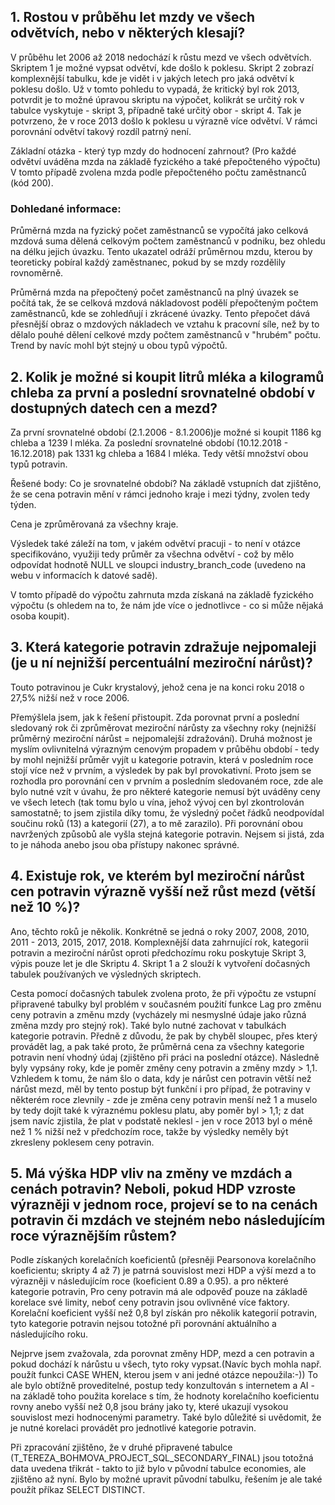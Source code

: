 ## 1. Rostou v průběhu let mzdy ve všech odvětvích, nebo v některých klesají?

V průběhu let 2006 až 2018 nedochází k růstu mezd ve všech odvětvích. Skriptem 1 je možné vypsat odvětví, kde došlo k poklesu. 
Skript 2 zobrazí komplexnější tabulku, kde je vidět i v jakých letech pro jaká odvětví k poklesu došlo. Už v tomto pohledu to vypadá, že kritický byl rok 2013, potvrdit je to možné úpravou skriptu na výpočet, kolikrát se určitý rok v tabulce vyskytuje - skript 3, případně také určitý obor - skript 4. Tak je potvrzeno, že v roce 2013 došlo k poklesu u výrazně více odvětví. V rámci porovnání odvětví takový rozdíl patrný není. 

Základní otázka - který typ mzdy do hodnocení zahrnout? (Pro každé odvětví uváděna mzda na základě fyzického a také přepočteného výpočtu)
V tomto případě zvolena mzda podle přepočteného počtu zaměstnanců (kód 200).
### Dohledané informace:
Průměrná mzda na fyzický počet zaměstnanců se vypočítá jako celková mzdová suma dělená celkovým počtem zaměstnanců v podniku, bez ohledu na délku jejich úvazku. Tento ukazatel odráží průměrnou mzdu, kterou by teoreticky pobíral každý zaměstnanec, pokud by se mzdy rozdělily rovnoměrně. 

Průměrná mzda na přepočtený počet zaměstnanců na plný úvazek se počítá tak, že se celková mzdová nákladovost podělí přepočteným počtem zaměstnanců, kde se zohledňují i zkrácené úvazky. Tento přepočet dává přesnější obraz o mzdových nákladech ve vztahu k pracovní síle, než by to dělalo pouhé dělení celkové mzdy počtem zaměstnanců v "hrubém" počtu.
Trend by navíc mohl být stejný u obou typů výpočtů.


## 2. Kolik je možné si koupit litrů mléka a kilogramů chleba za první a poslední srovnatelné období v dostupných datech cen a mezd?

Za první srovnatelné období (2.1.2006 - 8.1.2006)je možné si koupit 1186 kg chleba a 1239 l mléka. 
Za poslední srovnatelné období (10.12.2018 - 16.12.2018) pak 1331 kg chleba a 1684 l mléka. Tedy větší množství obou typů potravin.

Řešené body:
Co je srovnatelné období? 
Na základě vstupních dat zjištěno, že se cena potravin mění v rámci jednoho kraje i mezi týdny, zvolen tedy týden.

Cena je zprůměrovaná za všechny kraje.

Výsledek také záleží na tom, v jakém odvětví pracuji - to není v otázce specifikováno, využiji tedy průměr za všechna odvětví - což by mělo odpovídat hodnotě NULL ve sloupci industry_branch_code (uvedeno na webu v informacích k datové sadě). 

V tomto případě do výpočtu zahrnuta mzda získaná na základě fyzického výpočtu (s ohledem na to, že nám jde více o jednotlivce - co si může nějaká osoba koupit).



## 3. Která kategorie potravin zdražuje nejpomaleji (je u ní nejnižší percentuální meziroční nárůst)? 

Touto potravinou je Cukr krystalový, jehož cena je na konci roku 2018 o 27,5% nižší než v roce 2006.

Přemýšlela jsem, jak k řešení přistoupit. Zda porovnat první a poslední sledovaný rok či zprůměrovat meziroční nárůsty za všechny roky (nejnižší průměrný meziroční nárůst = nejpomalejší zdražování). Druhá možnost je myslím ovlivnitelná výrazným cenovým propadem v průběhu období - tedy by mohl nejnižší průměr vyjít u kategorie potravin, která v posledním roce stojí více než v prvním, a výsledek by pak byl provokativní. Proto jsem se rozhodla pro porovnání cen v prvním a posledním sledovaném roce, zde ale bylo nutné vzít v úvahu, že pro některé kategorie nemusí být uváděny ceny ve všech letech (tak tomu bylo u vína, jehož vývoj cen byl zkontrolován samostatně; to jsem zjistila díky tomu, že výsledný počet řádků neodpovídal součinu roků (13) a kategorií (27), a to mě zarazilo). 
Při porovnání obou navržených způsobů ale vyšla stejná kategorie potravin. Nejsem si jistá, zda to je náhoda anebo jsou oba přístupy nakonec správné. 


## 4. Existuje rok, ve kterém byl meziroční nárůst cen potravin výrazně vyšší než růst mezd (větší než 10 %)?

Ano, těchto roků je několik. Konkrétně se jedná o roky 2007, 2008, 2010, 2011 - 2013, 2015, 2017, 2018.
Komplexnější data zahrnující rok, kategorii potravin a meziroční nárůst oproti předchozímu roku poskytuje Skript 3, výpis pouze let je dle Skriptu 4.
Skript 1 a 2 slouží k vytvoření dočasných tabulek používaných ve výsledných skriptech. 

Cesta pomocí dočasných tabulek zvolena proto, že při výpočtu ze vstupní připravené tabulky byl problém v současném použití funkce Lag pro změnu ceny potravin a změnu mzdy (vycházely mi nesmyslné údaje jako různá změna mzdy pro stejný rok). 
Také bylo nutné zachovat v tabulkách kategorie potravin. Předně z důvodu, že pak by chyběl sloupec, přes který provádět lag, a pak také proto, že průměrná cena za všechny kategorie potravin není vhodný údaj (zjištěno při práci na poslední otázce). 
Následně byly vypsány roky, kde je poměr změny ceny potravin a změny mzdy > 1,1.
Vzhledem k tomu, že nám šlo o data, kdy je nárůst cen potravin větší než nárůst mezd, měl by tento postup být funkční i pro případ, že potraviny v některém roce zlevnily - zde je změna ceny potravin menší než 1 a muselo by tedy dojít také k výraznému poklesu platu, aby poměr byl > 1,1; z dat jsem navíc zjistila, že plat v podstatě neklesl - jen v roce 2013 byl o méně než 1 % nižší než v předchozím roce, takže by výsledky neměly být zkresleny poklesem ceny potravin.

## 5. Má výška HDP vliv na změny ve mzdách a cenách potravin? Neboli, pokud HDP vzroste výrazněji v jednom roce, projeví se to na cenách potravin či mzdách ve stejném nebo následujícím roce výraznějším růstem?

Podle získaných korelačních koeficientů (přesněji Pearsonova korelačního koeficientu; skripty 4 až 7) je patrná souvislost mezi HDP a výší mezd  a to výrazněji v následujícím roce (koeficient 0.89 a 0.95).
a pro některé kategorie potravin, 
Pro ceny potravin má ale odpověď pouze na základě korelace své limity, neboť ceny potravin jsou ovlivněné více faktory. Korelační koeficient vyšší než 0,8 byl získán pro několik kategorií potravin, tyto kategorie potravin nejsou totožné při porovnání aktuálního a následujícího roku.

Nejprve jsem zvažovala, zda porovnat změny HDP, mezd a cen potravin a pokud dochází k nárůstu u všech, tyto roky vypsat.(Navíc bych mohla např. použít funkci CASE WHEN, kterou jsem v ani jedné otázce nepoužila:-)) To ale bylo obtížně proveditelné, postup tedy konzultován s internetem a AI - na základě toho použita korelace s tím, že hodnoty korelačního koeficientu rovny anebo vyšší než 0,8 jsou brány jako ty, které ukazují vysokou souvislost mezi hodnocenými parametry. 
Také bylo důležité si uvědomit, že je nutné korelaci provádět pro jednotlivé kategorie potravin. 

Při zpracování zjištěno, že v druhé připravené tabulce (T_TEREZA_BOHMOVA_PROJECT_SQL_SECONDARY_FINAL) jsou totožná data uvedena třikrát - takto to již bylo v původní tabulce economies, ale zjištěno až nyní. Bylo by možné upravit původní tabulku, řešením je ale také použít příkaz SELECT DISTINCT.


